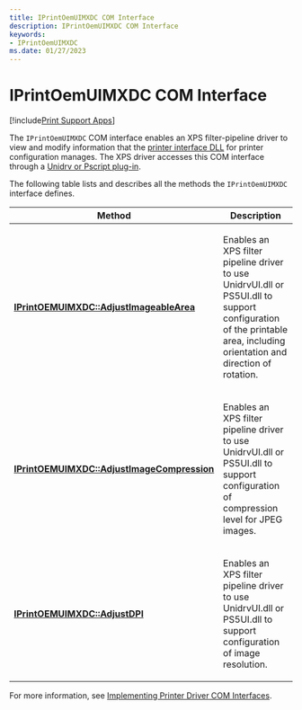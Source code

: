 ```yaml
---
title: IPrintOemUIMXDC COM Interface
description: IPrintOemUIMXDC COM Interface
keywords:
- IPrintOemUIMXDC
ms.date: 01/27/2023
---
```


# IPrintOemUIMXDC COM Interface

[!include[Print Support Apps](../includes/print-support-apps.md)]

The `IPrintOemUIMXDC` COM interface enables an XPS filter-pipeline driver to view and modify information that the [printer interface DLL](printer-interface-dll.md) for printer configuration manages. The XPS driver accesses this COM interface through a [Unidrv or Pscript plug-in](xpsdrv-driver-options.md).

The following table lists and describes all the methods the `IPrintOemUIMXDC` interface defines.

<table>
<colgroup>
<col width="50%" />
<col width="50%" />
</colgroup>
<thead>
<tr class="header">
<th>Method</th>
<th>Description</th>
</tr>
</thead>
<tbody>
<tr class="odd">
<td><p><a href="/windows-hardware/drivers/ddi/prcomoem/nf-prcomoem-iprintoemuimxdc-adjustimageablearea" data-raw-source="[&lt;strong&gt;IPrintOEMUIMXDC::AdjustImageableArea&lt;/strong&gt;](/windows-hardware/drivers/ddi/prcomoem/nf-prcomoem-iprintoemuimxdc-adjustimageablearea)"><strong>IPrintOEMUIMXDC::AdjustImageableArea</strong></a></p></td>
<td><p>Enables an XPS filter pipeline driver to use UnidrvUI.dll or PS5UI.dll to support configuration of the printable area, including orientation and direction of rotation.</p></td>
</tr>
<tr class="even">
<td><p><a href="/windows-hardware/drivers/ddi/prcomoem/nf-prcomoem-iprintoemuimxdc-adjustimagecompression" data-raw-source="[&lt;strong&gt;IPrintOEMUIMXDC::AdjustImageCompression&lt;/strong&gt;](/windows-hardware/drivers/ddi/prcomoem/nf-prcomoem-iprintoemuimxdc-adjustimagecompression)"><strong>IPrintOEMUIMXDC::AdjustImageCompression</strong></a></p></td>
<td><p>Enables an XPS filter pipeline driver to use UnidrvUI.dll or PS5UI.dll to support configuration of compression level for JPEG images.</p></td>
</tr>
<tr class="odd">
<td><p><a href="/windows-hardware/drivers/ddi/prcomoem/nf-prcomoem-iprintoemuimxdc-adjustdpi" data-raw-source="[&lt;strong&gt;IPrintOEMUIMXDC::AdjustDPI&lt;/strong&gt;](/windows-hardware/drivers/ddi/prcomoem/nf-prcomoem-iprintoemuimxdc-adjustdpi)"><strong>IPrintOEMUIMXDC::AdjustDPI</strong></a></p></td>
<td><p>Enables an XPS filter pipeline driver to use UnidrvUI.dll or PS5UI.dll to support configuration of image resolution.</p></td>
</tr>
</tbody>
</table>

For more information, see [Implementing Printer Driver COM Interfaces](implementing-printer-driver-com-interfaces.md).
